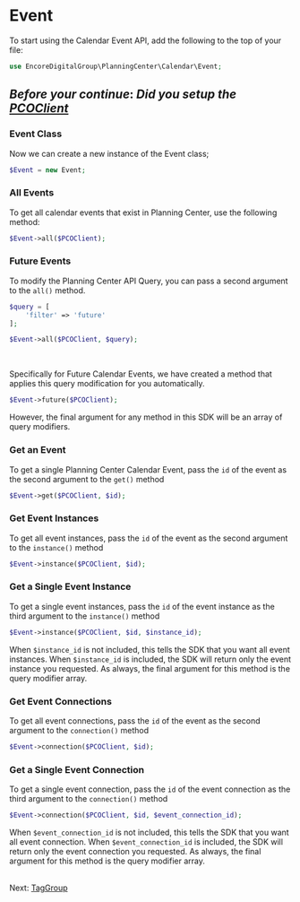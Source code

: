 # Event
To start using the Calendar Event API, add the following to the top of your file:
```php
use EncoreDigitalGroup\PlanningCenter\Calendar\Event;
```
## ***Before your continue***: *Did you setup the [PCOClient](01-Setup-the-PCOClient.md)*

### Event Class
Now we can create a new instance of the Event class;
```php
$Event = new Event;
```

### All Events
To get all calendar events that exist in Planning Center, use the following method:
```php
$Event->all($PCOClient);
```

### Future Events
To modify the Planning Center API Query, you can pass a second argument to the ```all()``` method.
```php
$query = [
    'filter' => 'future'
];

$Event->all($PCOClient, $query);
```
<br />

Specifically for Future Calendar Events, we have created a method that applies this query modification for you automatically.
```php
$Event->future($PCOClient);
```
However, the final argument for any method in this SDK will be an array of query modifiers.

### Get an Event
To get a single Planning Center Calendar Event, pass the ```id``` of the event as the second argument to the ```get()``` method
```php
$Event->get($PCOClient, $id);
```

### Get Event Instances
To get all event instances, pass the ```id``` of the event as the second argument to the ```instance()``` method
```php
$Event->instance($PCOClient, $id);
```

### Get a Single Event Instance
To get a single event instances, pass the ```id``` of the event instance as the third argument to the ```instance()``` method
```php
$Event->instance($PCOClient, $id, $instance_id);
```
When ```$instance_id``` is not included, this tells the SDK that you want all event instances. When ```$instance_id``` is included, the SDK will return only the event instance you requested. As always, the final argument for this method is the query modifier array.

### Get Event Connections
To get all event connections, pass the ```id``` of the event as the second argument to the ```connection()``` method
```php
$Event->connection($PCOClient, $id);
```

### Get a Single Event Connection
To get a single event connection, pass the ```id``` of the event connection as the third argument to the ```connection()``` method
```php
$Event->connection($PCOClient, $id, $event_connection_id);
```
When ```$event_connection_id``` is not included, this tells the SDK that you want all event connection. When ```$event_connection_id``` is included, the SDK will return only the event connection you requested. As always, the final argument for this method is the query modifier array.
<br />
<br />

Next: [TagGroup](02-TagGroup.md)
